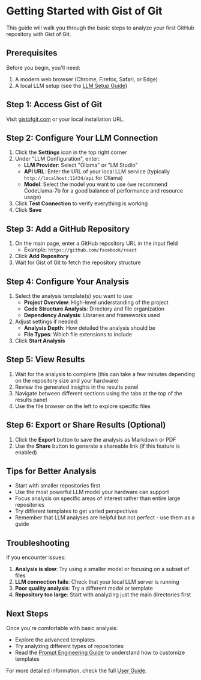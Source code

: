 # Getting Started with Gist of Git

This guide will walk you through the basic steps to analyze your first GitHub repository with Gist of Git.

## Prerequisites

Before you begin, you'll need:

1. A modern web browser (Chrome, Firefox, Safari, or Edge)
2. A local LLM setup (see the [LLM Setup Guide](./llm_setup_guide.md))

## Step 1: Access Gist of Git

Visit [gistofgit.com](https://gistofgit.com) or your local installation URL.

## Step 2: Configure Your LLM Connection

1. Click the **Settings** icon in the top right corner
2. Under "LLM Configuration", enter:
   - **LLM Provider**: Select "Ollama" or "LM Studio"
   - **API URL**: Enter the URL of your local LLM service (typically `http://localhost:11434/api` for Ollama)
   - **Model**: Select the model you want to use (we recommend CodeLlama-7b for a good balance of performance and resource usage)
3. Click **Test Connection** to verify everything is working
4. Click **Save**

## Step 3: Add a GitHub Repository

1. On the main page, enter a GitHub repository URL in the input field
   - Example: `https://github.com/facebook/react`
2. Click **Add Repository**
3. Wait for Gist of Git to fetch the repository structure

## Step 4: Configure Your Analysis

1. Select the analysis template(s) you want to use:
   - **Project Overview**: High-level understanding of the project
   - **Code Structure Analysis**: Directory and file organization
   - **Dependency Analysis**: Libraries and frameworks used
2. Adjust settings if needed:
   - **Analysis Depth**: How detailed the analysis should be
   - **File Types**: Which file extensions to include
3. Click **Start Analysis**

## Step 5: View Results

1. Wait for the analysis to complete (this can take a few minutes depending on the repository size and your hardware)
2. Review the generated insights in the results panel
3. Navigate between different sections using the tabs at the top of the results panel
4. Use the file browser on the left to explore specific files

## Step 6: Export or Share Results (Optional)

1. Click the **Export** button to save the analysis as Markdown or PDF
2. Use the **Share** button to generate a shareable link (if this feature is enabled)

## Tips for Better Analysis

- Start with smaller repositories first
- Use the most powerful LLM model your hardware can support
- Focus analysis on specific areas of interest rather than entire large repositories
- Try different templates to get varied perspectives
- Remember that LLM analyses are helpful but not perfect - use them as a guide

## Troubleshooting

If you encounter issues:

1. **Analysis is slow**: Try using a smaller model or focusing on a subset of files
2. **LLM connection fails**: Check that your local LLM server is running
3. **Poor quality analysis**: Try a different model or template
4. **Repository too large**: Start with analyzing just the main directories first

## Next Steps

Once you're comfortable with basic analysis:

- Explore the advanced templates
- Try analyzing different types of repositories
- Read the [Prompt Engineering Guide](./prompt_engineering.md) to understand how to customize templates

For more detailed information, check the full [User Guide](./user_guide.md).
